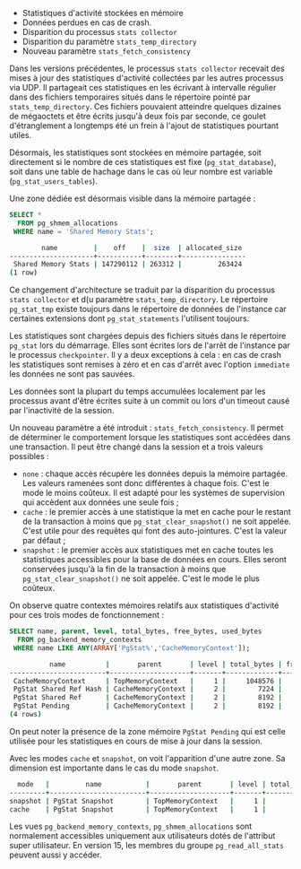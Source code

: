 <!--
Les commits sur ce sujet sont :

* https://www.postgresql.org/message-id/E1ncJtG-000gDK-1G@gemulon.postgresql.org

Discussion

* https://www.postgresql.org/message-id/flat/20180629.173418.190173462.horiguchi.kyotaro@lab.ntt.co.jp

-->

<div class="slide-content">

 * Statistiques d'activité stockées en mémoire
 * Données perdues en cas de crash.
 * Disparition du processus `stats collector`
 * Disparition du paramètre `stats_temp_directory`
 * Nouveau paramètre `stats_fetch_consistency`

</div>

<div class="notes">

Dans les versions précédentes, le processus `stats collector` recevait des
mises à jour des statistiques d'activité collectées par les autres processus
via UDP. Il partageait ces statistiques en les écrivant à intervalle régulier
dans des fichiers temporaires situés dans le répertoire pointé par
`stats_temp_directory`. Ces fichiers pouvaient atteindre quelques dizaines de
mégaoctets et être écrits jusqu'à deux fois par seconde, ce goulet
d'étranglement a longtemps été un frein à l'ajout de statistiques pourtant
utiles.

Désormais, les statistiques sont stockées en mémoire partagée, soit directement
si le nombre de ces statistiques est fixe (`pg_stat_database`), soit dans une
table de hachage dans le cas où leur nombre est variable
(`pg_stat_users_tables`).

Une zone dédiée est désormais visible dans la mémoire partagée :

```sql
SELECT *
  FROM pg_shmem_allocations
 WHERE name = 'Shared Memory Stats';
```
```sh
        name         |    off    |  size  | allocated_size
---------------------+-----------+--------+----------------
 Shared Memory Stats | 147290112 | 263312 |         263424
(1 row)
```

Ce changement d'architecture se traduit par la disparition du processus 
`stats collector` et d(u paramètre `stats_temp_directory`. Le répertoire `pg_stat_tmp`
existe toujours dans le répertoire de données de l'instance car certaines
extensions dont `pg_stat_statements` l'utilisent toujours.

<!-- Le commit sur pg_stat_tmp : 
  https://www.postgresql.org/message-id/E1ncJtG-000gDN-1l@gemulon.postgresql.org
-->

Les statistiques sont chargées depuis des fichiers situés dans le répertoire
`pg_stat` lors du démarrage. Elles sont écrites lors de l'arrêt de l'instance
par le processus `checkpointer`. Il y a deux exceptions à cela : en cas de crash
les statistiques sont remises à zéro et en cas d'arrêt avec l'option
`immediate` les données ne sont pas sauvées.

Les données sont la plupart du temps accumulées localement par les processus
avant d'être écrites suite à un commit ou lors d'un timeout causé par
l'inactivité de la session.

Un nouveau paramètre a été introduit : `stats_fetch_consistency`. Il permet de
déterminer le comportement lorsque les statistiques sont accédées dans une
transaction. Il peut être changé dans la session et a trois valeurs possibles :

* `none` : chaque accès récupère les données depuis la mémoire partagée. Les
  valeurs ramenées sont donc différentes à chaque fois. C'est le mode le moins
  coûteux. Il est adapté pour les systèmes de supervision qui accèdent aux
  données une seule fois ;
* `cache` : le premier accès à une statistique la met en cache pour le restant
  de la transaction à moins que `pg_stat_clear_snapshot()` ne soit appelée.
  C'est utile pour des requêtes qui font des auto-jointures. C'est la valeur
  par défaut ;
* `snapshot` : le premier accès aux statistiques met en cache toutes les
  statistiques accessibles pour la base de données en cours. Elles seront
  conservées jusqu'à la fin de la transaction à moins que
  `pg_stat_clear_snapshot()` ne soit appelée. C'est le mode le plus coûteux.

On observe quatre contextes mémoires relatifs aux statistiques d'activité pour
ces trois modes de fonctionnement :

```sql
SELECT name, parent, level, total_bytes, free_bytes, used_bytes
  FROM pg_backend_memory_contexts
 WHERE name LIKE ANY(ARRAY['PgStat%','CacheMemoryContext']);
```
```sh
          name          |       parent       | level | total_bytes | free_bytes | used_bytes
------------------------+--------------------+-------+-------------+------------+------------
 CacheMemoryContext     | TopMemoryContext   |     1 |     1048576 |     501176 |     547400
 PgStat Shared Ref Hash | CacheMemoryContext |     2 |        7224 |        680 |       6544
 PgStat Shared Ref      | CacheMemoryContext |     2 |        8192 |       3568 |       4624
 PgStat Pending         | CacheMemoryContext |     2 |        8192 |       6944 |       1248
(4 rows)
```

On peut noter la présence de la zone mémoire `PgStat Pending` qui est celle
utilisée pour les statistiques en cours de mise à jour dans la session.

Avec les modes `cache` et `snapshot`, on voit l'apparition d'une autre zone.
Sa dimension est importante dans le cas du mode `snapshot`.

```sh
  mode   |         name           |       parent       | level | total_bytes | free_bytes | used_bytes
---------+------------------------+--------------------+-------+-------------+------------+------------
snapshot | PgStat Snapshot        | TopMemoryContext   |     1 |       57400 |       4488 |      52912
cache    | PgStat Snapshot        | TopMemoryContext   |     1 |       25656 |        680 |      24976
```

Les vues `pg_backend_memory_contexts`, `pg_shmem_allocations` sont normalement
accessibles uniquement aux utilisateurs dotés de l'attribut super utilisateur.
En version 15, les membres du groupe `pg_read_all_stats` peuvent aussi y
accéder.

</div>


<!--

Exemple complet (utilise les fonctions au lieu des vues pour visualiser la mémoire, mais cela ne change rien aux résultats):

[local]:5445 postgres@postgres=# BEGIN;
BEGIN
[local]:5445 postgres@postgres=#* SET stats_fetch_consistency TO 'none';
SET
[local]:5445 postgres@postgres=#* SELECT * FROM pg_get_backend_memory_contexts() WHERE name ILIKE ANY(ARRAY['%pgstat%','CacheMemoryContext']);
          name          | ident |       parent       | level | total_bytes | total_nblocks | free_bytes | free_chunks | used_bytes
------------------------+-------+--------------------+-------+-------------+---------------+------------+-------------+------------
 CacheMemoryContext     | ¤     | TopMemoryContext   |     1 |      524288 |             7 |      83808 |           0 |     440480
 PgStat Shared Ref Hash | ¤     | CacheMemoryContext |     2 |        7224 |             2 |        680 |           0 |       6544
 PgStat Shared Ref      | ¤     | CacheMemoryContext |     2 |        4096 |             3 |        872 |           2 |       3224
 PgStat Pending         | ¤     | CacheMemoryContext |     2 |        4096 |             3 |       1160 |           5 |       2936
(4 rows)

[local]:5445 postgres@postgres=#* SELECT * FROM pg_stat_all_tables LIMIT 1;
 relid | schemaname |    relname     | seq_scan | seq_tup_read | idx_scan | idx_tup_fetch | n_tup_ins | n_tup_upd | n_tup_del | n_tup_hot_upd | n_live_tup | n_dead_tup | n_mod_since_analyze
| n_ins_since_vacuum | last_vacuum | last_autovacuum | last_analyze | last_autoanalyze | vacuum_count | autovacuum_count | analyze_count | autoanalyze_count
-------+------------+----------------+----------+--------------+----------+---------------+-----------+-----------+-----------+---------------+------------+------------+---------------------
+--------------------+-------------+-----------------+--------------+------------------+--------------+------------------+---------------+-------------------
   826 | pg_catalog | pg_default_acl |        0 |            0 |        0 |             0 |         0 |         0 |         0 |             0 |          0 |          0 |                   0
|                  0 | ¤           | ¤               | ¤            | ¤                |            0 |                0 |             0 |                 0
(1 row)

[local]:5445 postgres@postgres=#* SELECT * FROM pg_get_backend_memory_contexts() WHERE name ILIKE ANY(ARRAY['%pgstat%','CacheMemoryContext']);
          name          | ident |       parent       | level | total_bytes | total_nblocks | free_bytes | free_chunks | used_bytes
------------------------+-------+--------------------+-------+-------------+---------------+------------+-------------+------------
 CacheMemoryContext     | ¤     | TopMemoryContext   |     1 |     1048576 |             8 |     504696 |           2 |     543880
 PgStat Shared Ref Hash | ¤     | CacheMemoryContext |     2 |        7224 |             2 |        680 |           0 |       6544
 PgStat Shared Ref      | ¤     | CacheMemoryContext |     2 |        8192 |             4 |       3568 |           3 |       4624
 PgStat Pending         | ¤     | CacheMemoryContext |     2 |        8192 |             4 |       1616 |           6 |       6576
(4 rows)

[local]:5445 postgres@postgres=#* ROLLBACK;
ROLLBACK
[local]:5445 postgres@postgres=# BEGIN;
BEGIN
[local]:5445 postgres@postgres=#* SET stats_fetch_consistency TO 'cache';
SET
[local]:5445 postgres@postgres=#* SELECT * FROM pg_get_backend_memory_contexts() WHERE name ILIKE ANY(ARRAY['%pgstat%','CacheMemoryContext']);
          name          | ident |       parent       | level | total_bytes | total_nblocks | free_bytes | free_chunks | used_bytes
------------------------+-------+--------------------+-------+-------------+---------------+------------+-------------+------------
 CacheMemoryContext     | ¤     | TopMemoryContext   |     1 |     1048576 |             8 |     504696 |           2 |     543880
 PgStat Shared Ref Hash | ¤     | CacheMemoryContext |     2 |        7224 |             2 |        680 |           0 |       6544
 PgStat Shared Ref      | ¤     | CacheMemoryContext |     2 |        8192 |             4 |       3568 |           3 |       4624
 PgStat Pending         | ¤     | CacheMemoryContext |     2 |        8192 |             4 |       7808 |          49 |        384
(4 rows)

[local]:5445 postgres@postgres=#* SELECT * FROM pg_stat_all_tables LIMIT 1;
 relid | schemaname |    relname     | seq_scan | seq_tup_read | idx_scan | idx_tup_fetch | n_tup_ins | n_tup_upd | n_tup_del | n_tup_hot_upd | n_live_tup | n_dead_tup | n_mod_since_analyze
| n_ins_since_vacuum | last_vacuum | last_autovacuum | last_analyze | last_autoanalyze | vacuum_count | autovacuum_count | analyze_count | autoanalyze_count
-------+------------+----------------+----------+--------------+----------+---------------+-----------+-----------+-----------+---------------+------------+------------+---------------------
+--------------------+-------------+-----------------+--------------+------------------+--------------+------------------+---------------+-------------------
   826 | pg_catalog | pg_default_acl |        0 |            0 |        0 |             0 |         0 |         0 |         0 |             0 |          0 |          0 |                   0
|                  0 | ¤           | ¤               | ¤            | ¤                |            0 |                0 |             0 |                 0
(1 row)

[local]:5445 postgres@postgres=#* SELECT * FROM pg_get_backend_memory_contexts() WHERE name ILIKE ANY(ARRAY['%pgstat%','CacheMemoryContext']);
          name          | ident |       parent       | level | total_bytes | total_nblocks | free_bytes | free_chunks | used_bytes
------------------------+-------+--------------------+-------+-------------+---------------+------------+-------------+------------
 PgStat Snapshot        | ¤     | TopMemoryContext   |     1 |       25656 |             2 |        680 |           0 |      24976
 CacheMemoryContext     | ¤     | TopMemoryContext   |     1 |     1048576 |             8 |     504696 |           2 |     543880
 PgStat Shared Ref Hash | ¤     | CacheMemoryContext |     2 |        7224 |             2 |        680 |           0 |       6544
 PgStat Shared Ref      | ¤     | CacheMemoryContext |     2 |        8192 |             4 |       3568 |           3 |       4624
 PgStat Pending         | ¤     | CacheMemoryContext |     2 |        8192 |             4 |       6656 |          41 |       1536
(5 rows)

[local]:5445 postgres@postgres=#* SELECT pg_stat_clear_snapshot();
 pg_stat_clear_snapshot
------------------------

(1 row)

[local]:5445 postgres@postgres=#* SELECT * FROM pg_get_backend_memory_contexts() WHERE name ILIKE ANY(ARRAY['%pgstat%','CacheMemoryContext']);
          name          | ident |       parent       | level | total_bytes | total_nblocks | free_bytes | free_chunks | used_bytes
------------------------+-------+--------------------+-------+-------------+---------------+------------+-------------+------------
 CacheMemoryContext     | ¤     | TopMemoryContext   |     1 |     1048576 |             8 |     502888 |           0 |     545688
 PgStat Shared Ref Hash | ¤     | CacheMemoryContext |     2 |        7224 |             2 |        680 |           0 |       6544
 PgStat Shared Ref      | ¤     | CacheMemoryContext |     2 |        8192 |             4 |       3568 |           3 |       4624
 PgStat Pending         | ¤     | CacheMemoryContext |     2 |        8192 |             4 |       5936 |          36 |       2256
(4 rows)

[local]:5445 postgres@postgres=#* ROLLBACK;
ROLLBACK
[local]:5445 postgres@postgres=# BEGIN;
BEGIN
[local]:5445 postgres@postgres=#* SET stats_fetch_consistency TO 'snapshot';
SET
[local]:5445 postgres@postgres=#* SELECT * FROM pg_get_backend_memory_contexts() WHERE name ILIKE ANY(ARRAY['%pgstat%','CacheMemoryContext']);
          name          | ident |       parent       | level | total_bytes | total_nblocks | free_bytes | free_chunks | used_bytes
------------------------+-------+--------------------+-------+-------------+---------------+------------+-------------+------------
 CacheMemoryContext     | ¤     | TopMemoryContext   |     1 |     1048576 |             8 |     502888 |           0 |     545688
 PgStat Shared Ref Hash | ¤     | CacheMemoryContext |     2 |        7224 |             2 |        680 |           0 |       6544
 PgStat Shared Ref      | ¤     | CacheMemoryContext |     2 |        8192 |             4 |       3568 |           3 |       4624
 PgStat Pending         | ¤     | CacheMemoryContext |     2 |        8192 |             4 |       7808 |          49 |        384
(4 rows)

[local]:5445 postgres@postgres=#* SELECT * FROM pg_stat_all_tables LIMIT 1;
 relid | schemaname |    relname     | seq_scan | seq_tup_read | idx_scan | idx_tup_fetch | n_tup_ins | n_tup_upd | n_tup_del | n_tup_hot_upd | n_live_tup | n_dead_tup | n_mod_since_analyze
| n_ins_since_vacuum | last_vacuum | last_autovacuum | last_analyze | last_autoanalyze | vacuum_count | autovacuum_count | analyze_count | autoanalyze_count
-------+------------+----------------+----------+--------------+----------+---------------+-----------+-----------+-----------+---------------+------------+------------+---------------------
+--------------------+-------------+-----------------+--------------+------------------+--------------+------------------+---------------+-------------------
   826 | pg_catalog | pg_default_acl |        0 |            0 |        0 |             0 |         0 |         0 |         0 |             0 |          0 |          0 |                   0
|                  0 | ¤           | ¤               | ¤            | ¤                |            0 |                0 |             0 |                 0
(1 row)

[local]:5445 postgres@postgres=#* SELECT * FROM pg_get_backend_memory_contexts() WHERE name ILIKE ANY(ARRAY['%pgstat%','CacheMemoryContext']);
          name          | ident |       parent       | level | total_bytes | total_nblocks | free_bytes | free_chunks | used_bytes
------------------------+-------+--------------------+-------+-------------+---------------+------------+-------------+------------
 PgStat Snapshot        | ¤     | TopMemoryContext   |     1 |       57400 |             8 |       4488 |           9 |      52912
 CacheMemoryContext     | ¤     | TopMemoryContext   |     1 |     1048576 |             8 |     502888 |           0 |     545688
 PgStat Shared Ref Hash | ¤     | CacheMemoryContext |     2 |        7224 |             2 |        680 |           0 |       6544
 PgStat Shared Ref      | ¤     | CacheMemoryContext |     2 |        8192 |             4 |       3568 |           3 |       4624
 PgStat Pending         | ¤     | CacheMemoryContext |     2 |        8192 |             4 |       6656 |          41 |       1536
(5 rows)

[local]:5445 postgres@postgres=#* SELECT pg_stat_clear_snapshot();
 pg_stat_clear_snapshot
------------------------

(1 row)

[local]:5445 postgres@postgres=#* SELECT * FROM pg_get_backend_memory_contexts() WHERE name ILIKE ANY(ARRAY['%pgstat%','CacheMemoryContext']);
          name          | ident |       parent       | level | total_bytes | total_nblocks | free_bytes | free_chunks | used_bytes
------------------------+-------+--------------------+-------+-------------+---------------+------------+-------------+------------
 CacheMemoryContext     | ¤     | TopMemoryContext   |     1 |     1048576 |             8 |     502888 |           0 |     545688
 PgStat Shared Ref Hash | ¤     | CacheMemoryContext |     2 |        7224 |             2 |        680 |           0 |       6544
 PgStat Shared Ref      | ¤     | CacheMemoryContext |     2 |        8192 |             4 |       3568 |           3 |       4624
 PgStat Pending         | ¤     | CacheMemoryContext |     2 |        8192 |             4 |       6656 |          41 |       1536
(4 rows)

[local]:5445 postgres@postgres=#* ROLLBACK;
ROLLBACK
-->
